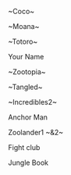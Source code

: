 ~Coco~

~Moana~

~Totoro~

Your Name 

~Zootopia~

~Tangled~

~Incredibles2~ 

Anchor Man

Zoolander1 ~&2~ 

Fight club

Jungle Book
